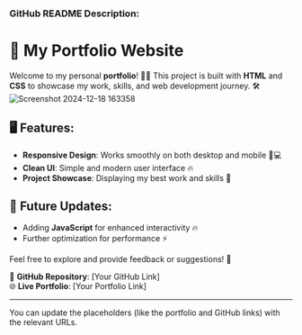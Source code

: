 ### **GitHub README Description:**

# 🌟 My Portfolio Website

Welcome to my personal **portfolio**! 🎨✨ This project is built with **HTML** and **CSS** to showcase my work, skills, and web development journey. 🛠️
![Screenshot 2024-12-18 163358](https://github.com/user-attachments/assets/8b419078-becd-46a2-82c2-c8a3fb936394)

## 🖥️ Features:
- **Responsive Design**: Works smoothly on both desktop and mobile 📱💻
- **Clean UI**: Simple and modern user interface 🔥
- **Project Showcase**: Displaying my best work and skills 🎯

## 🚀 Future Updates:
- Adding **JavaScript** for enhanced interactivity 🔥
- Further optimization for performance ⚡

Feel free to explore and provide feedback or suggestions! 🙌

🔗 **GitHub Repository**: [Your GitHub Link]  
🌐 **Live Portfolio**: [Your Portfolio Link]

---

You can update the placeholders (like the portfolio and GitHub links) with the relevant URLs.
